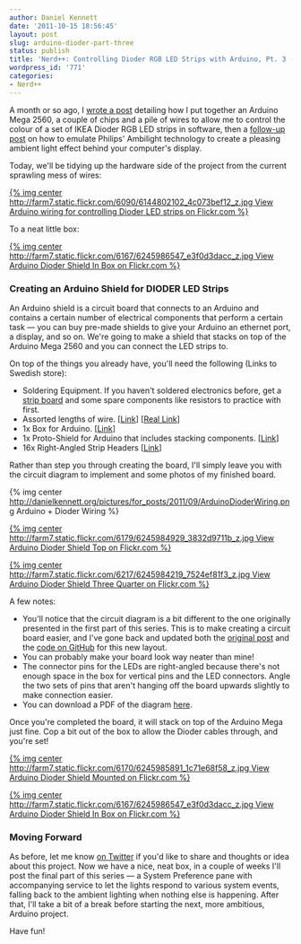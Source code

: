 ```yaml
---
author: Daniel Kennett
date: '2011-10-15 18:56:45'
layout: post
slug: arduino-dioder-part-three
status: publish
title: 'Nerd++: Controlling Dioder RGB LED Strips with Arduino, Pt. 3 - Hardware Tidyup'
wordpress_id: '771'
categories:
- Nerd++
---
```


A month or so ago, I [wrote a post](http://danielkennett.org/blog/2011/09/arduino-dioder-part-one/)
detailing how I put together an Arduino Mega 2560, a couple of chips and
a pile of wires to allow me to control the colour of a set of IKEA
Dioder RGB LED strips in software, then a [follow-up post](http://danielkennett.org/blog/2011/09/arduino-dioder-part-two/) on
how to emulate Philips' Ambilight technology to create a pleasing
ambient light effect behind your computer's display.

Today, we'll be tidying up the hardware side of the project from the
current sprawling mess of wires:

[{% img center http://farm7.static.flickr.com/6090/6144802102_4c073bef12_z.jpg View Arduino wiring for controlling Dioder LED strips on Flickr.com %}](http://www.flickr.com/photos/24169642@N06/6144802102)

To a neat little box:

[{% img center http://farm7.static.flickr.com/6167/6245986547_e3f0d3dacc_z.jpg View Arduino Dioder Shield In Box on Flickr.com %}](http://www.flickr.com/photos/24169642@N06/6245986547)

### Creating an Arduino Shield for DIODER LED Strips

An Arduino shield is a circuit board that connects to an Arduino and
contains a certain number of electrical components that perform a
certain task — you can buy pre-made shields to give your Arduino an
ethernet port, a display, and so on. We're going to make a shield that
stacks on top of the Arduino Mega 2560 and you can connect the LED
strips to.

On top of the things you already have, you'll need the following (Links
to Swedish store):

-   Soldering Equipment. If you haven't soldered electronics before, get
    a [strip board](http://www.kpsec.freeuk.com/stripbd.htm) and some
    spare components like resistors to practice with first.
-   Assorted lengths of wire.
    [[Link](http://www.youtube.com/watch?v=mFxc1cAGlYU)] [[Real Link](http://www.lawicel-shop.se/shop/custom/prod.aspx?productid=432167&groupid=55653&sortafter=0&sortafterchild=0&refcode=f)]
-   1x Box for Arduino.
    [[Link](http://www.lawicel-shop.se/shop/custom/prod.aspx?productid=680253&groupid=63894&sortafter=0&sortafterchild=0&refcode=f)]
-   1x Proto-Shield for Arduino that includes stacking components.
    [[Link](http://www.lawicel-shop.se/shop/custom/prod.aspx?productid=820488&groupid=8841&sortafter=0&sortafterchild=0&refcode=f)]
-   16x Right-Angled Strip Headers
    [[Link](http://www.lawicel-shop.se/shop/custom/prod.aspx?productid=801883&groupid=8852&sortafter=0&sortafterchild=0&refcode=f)]

Rather than step you through creating the board, I'll simply leave you
with the circuit diagram to implement and some photos of my finished
board.

{% img center http://danielkennett.org/pictures/for_posts/2011/09/ArduinoDioderWiring.png Arduino + Dioder Wiring %}

[{% img center http://farm7.static.flickr.com/6179/6245984929_3832d9711b_z.jpg View Arduino Dioder Shield Top on Flickr.com %}](http://www.flickr.com/photos/24169642@N06/6245984929)

[{% img center http://farm7.static.flickr.com/6217/6245984219_7524ef81f3_z.jpg View Arduino Dioder Shield Three Quarter on Flickr.com %}](http://www.flickr.com/photos/24169642@N06/6245984219)

A few notes:

-   You'll notice that the circuit diagram is a bit different to the one
    originally presented in the first part of this series. This is to
    make creating a circuit board easier, and I've gone back and updated
    both the [original post](http://danielkennett.org/blog/2011/09/arduino-dioder-part-one/)
    and the [code on GitHub](https://github.com/iKenndac/Arduino-Dioder-Playground) for
    this new layout.
-   You can probably make your board look way neater than mine!
-   The connector pins for the LEDs are right-angled because there's not
    enough space in the box for vertical pins and the LED connectors.
    Angle the two sets of pins that aren't hanging off the board upwards
    slightly to make connection easier.
-   You can download a PDF of the diagram
    [here](http://danielkennett.org/pictures/ArduinoDioderWiring.pdf).

Once you're completed the board, it will stack on top of the Arduino
Mega just fine. Cop a bit out of the box to allow the Dioder cables
through, and you're set!

[{% img center http://farm7.static.flickr.com/6170/6245985891_1c71e68f58_z.jpg View Arduino Dioder Shield Mounted on Flickr.com %}](http://www.flickr.com/photos/24169642@N06/6245985891)

[{% img center http://farm7.static.flickr.com/6167/6245986547_e3f0d3dacc_z.jpg View Arduino Dioder Shield In Box on Flickr.com %}](http://www.flickr.com/photos/24169642@N06/6245986547)

### Moving Forward

As before, let me know [on Twitter](http://twitter.com/iKenndac) if
you'd like to share and thoughts or idea about this project. Now we have
a nice, neat box, in a couple of weeks I'll post the final part of this
series — a System Preference pane with accompanying service to let the
lights respond to various system events, falling back to the ambient
lighting when nothing else is happening. After that, I'll take a bit of
a break before starting the next, more ambitious, Arduino project.

Have fun!
